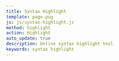 ```yaml
---
title: Syntax Highlight
template: page.pug
js: js/syntax-highlight.js
method: highlight
action: Highlight
auto_update: true
description: Online syntax highlight tool
keywords: syntax highlight
---
```

<span>
  <script src="https://cdnjs.cloudflare.com/ajax/libs/highlight.js/9.5.0/highlight.min.js"></script>
  <link rel="stylesheet" title="Default" href="https://cdnjs.cloudflare.com/ajax/libs/highlight.js/9.5.0/styles/default.min.css" />
  <link rel="alternate stylesheet" title="Agate" href="https://cdnjs.cloudflare.com/ajax/libs/highlight.js/9.5.0/styles/agate.min.css" disabled />
  <link rel="alternate stylesheet" title="Androidstudio" href="https://cdnjs.cloudflare.com/ajax/libs/highlight.js/9.5.0/styles/androidstudio.min.css" disabled />
  <link rel="alternate stylesheet" title="Arduino Light" href="https://cdnjs.cloudflare.com/ajax/libs/highlight.js/9.5.0/styles/arduino-light.min.css" disabled />
  <link rel="alternate stylesheet" title="Arta" href="https://cdnjs.cloudflare.com/ajax/libs/highlight.js/9.5.0/styles/arta.min.css" disabled />
  <link rel="alternate stylesheet" title="Ascetic" href="https://cdnjs.cloudflare.com/ajax/libs/highlight.js/9.5.0/styles/ascetic.min.css" disabled />
  <link rel="alternate stylesheet" title="Atelier Cave Dark" href="https://cdnjs.cloudflare.com/ajax/libs/highlight.js/9.5.0/styles/atelier-cave-dark.min.css" disabled />
  <link rel="alternate stylesheet" title="Atelier Cave Light" href="https://cdnjs.cloudflare.com/ajax/libs/highlight.js/9.5.0/styles/atelier-cave-light.min.css" disabled />
  <link rel="alternate stylesheet" title="Atelier Dune Dark" href="https://cdnjs.cloudflare.com/ajax/libs/highlight.js/9.5.0/styles/atelier-dune-dark.min.css" disabled />
  <link rel="alternate stylesheet" title="Atelier Dune Light" href="https://cdnjs.cloudflare.com/ajax/libs/highlight.js/9.5.0/styles/atelier-dune-light.min.css" disabled />
  <link rel="alternate stylesheet" title="Atelier Estuary Dark" href="https://cdnjs.cloudflare.com/ajax/libs/highlight.js/9.5.0/styles/atelier-estuary-dark.min.css" disabled />
  <link rel="alternate stylesheet" title="Atelier Estuary Light" href="https://cdnjs.cloudflare.com/ajax/libs/highlight.js/9.5.0/styles/atelier-estuary-light.min.css" disabled />
  <link rel="alternate stylesheet" title="Atelier Forest Dark" href="https://cdnjs.cloudflare.com/ajax/libs/highlight.js/9.5.0/styles/atelier-forest-dark.min.css" disabled />
  <link rel="alternate stylesheet" title="Atelier Forest Light" href="https://cdnjs.cloudflare.com/ajax/libs/highlight.js/9.5.0/styles/atelier-forest-light.min.css" disabled />
  <link rel="alternate stylesheet" title="Atelier Heath Dark" href="https://cdnjs.cloudflare.com/ajax/libs/highlight.js/9.5.0/styles/atelier-heath-dark.min.css" disabled />
  <link rel="alternate stylesheet" title="Atelier Heath Light" href="https://cdnjs.cloudflare.com/ajax/libs/highlight.js/9.5.0/styles/atelier-heath-light.min.css" disabled />
  <link rel="alternate stylesheet" title="Atelier Lakeside Dark" href="https://cdnjs.cloudflare.com/ajax/libs/highlight.js/9.5.0/styles/atelier-lakeside-dark.min.css" disabled />
  <link rel="alternate stylesheet" title="Atelier Lakeside Light" href="https://cdnjs.cloudflare.com/ajax/libs/highlight.js/9.5.0/styles/atelier-lakeside-light.min.css" disabled />
  <link rel="alternate stylesheet" title="Atelier Plateau Dark" href="https://cdnjs.cloudflare.com/ajax/libs/highlight.js/9.5.0/styles/atelier-plateau-dark.min.css" disabled />
  <link rel="alternate stylesheet" title="Atelier Plateau Light" href="https://cdnjs.cloudflare.com/ajax/libs/highlight.js/9.5.0/styles/atelier-plateau-light.min.css" disabled />
  <link rel="alternate stylesheet" title="Atelier Savanna Dark" href="https://cdnjs.cloudflare.com/ajax/libs/highlight.js/9.5.0/styles/atelier-savanna-dark.min.css" disabled />
  <link rel="alternate stylesheet" title="Atelier Savanna Light" href="https://cdnjs.cloudflare.com/ajax/libs/highlight.js/9.5.0/styles/atelier-savanna-light.min.css" disabled />
  <link rel="alternate stylesheet" title="Atelier Seaside Dark" href="https://cdnjs.cloudflare.com/ajax/libs/highlight.js/9.5.0/styles/atelier-seaside-dark.min.css" disabled />
  <link rel="alternate stylesheet" title="Atelier Seaside Light" href="https://cdnjs.cloudflare.com/ajax/libs/highlight.js/9.5.0/styles/atelier-seaside-light.min.css" disabled />
  <link rel="alternate stylesheet" title="Atelier Sulphurpool Dark" href="https://cdnjs.cloudflare.com/ajax/libs/highlight.js/9.5.0/styles/atelier-sulphurpool-dark.min.css" disabled />
  <link rel="alternate stylesheet" title="Atelier Sulphurpool Light" href="https://cdnjs.cloudflare.com/ajax/libs/highlight.js/9.5.0/styles/atelier-sulphurpool-light.min.css" disabled />
  <link rel="alternate stylesheet" title="Brown Paper" href="https://cdnjs.cloudflare.com/ajax/libs/highlight.js/9.5.0/styles/brown-paper.min.css" disabled />
  <link rel="alternate stylesheet" title="Codepen Embed" href="https://cdnjs.cloudflare.com/ajax/libs/highlight.js/9.5.0/styles/codepen-embed.min.css" disabled />
  <link rel="alternate stylesheet" title="Color Brewer" href="https://cdnjs.cloudflare.com/ajax/libs/highlight.js/9.5.0/styles/color-brewer.min.css" disabled />
  <link rel="alternate stylesheet" title="Dark" href="https://cdnjs.cloudflare.com/ajax/libs/highlight.js/9.5.0/styles/dark.min.css" disabled />
  <link rel="alternate stylesheet" title="Darkula" href="https://cdnjs.cloudflare.com/ajax/libs/highlight.js/9.5.0/styles/darkula.min.css" disabled />
  <link rel="alternate stylesheet" title="Docco" href="https://cdnjs.cloudflare.com/ajax/libs/highlight.js/9.5.0/styles/docco.min.css" disabled />
  <link rel="alternate stylesheet" title="Dracula" href="https://cdnjs.cloudflare.com/ajax/libs/highlight.js/9.5.0/styles/dracula.min.css" disabled />
  <link rel="alternate stylesheet" title="Far" href="https://cdnjs.cloudflare.com/ajax/libs/highlight.js/9.5.0/styles/far.min.css" disabled />
  <link rel="alternate stylesheet" title="Foundation" href="https://cdnjs.cloudflare.com/ajax/libs/highlight.js/9.5.0/styles/foundation.min.css" disabled />
  <link rel="alternate stylesheet" title="Github Gist" href="https://cdnjs.cloudflare.com/ajax/libs/highlight.js/9.5.0/styles/github-gist.min.css" disabled />
  <link rel="alternate stylesheet" title="Github" href="https://cdnjs.cloudflare.com/ajax/libs/highlight.js/9.5.0/styles/github.min.css" disabled />
  <link rel="alternate stylesheet" title="Googlecode" href="https://cdnjs.cloudflare.com/ajax/libs/highlight.js/9.5.0/styles/googlecode.min.css" disabled />
  <link rel="alternate stylesheet" title="Grayscale" href="https://cdnjs.cloudflare.com/ajax/libs/highlight.js/9.5.0/styles/grayscale.min.css" disabled />
  <link rel="alternate stylesheet" title="Gruvbox Dark" href="https://cdnjs.cloudflare.com/ajax/libs/highlight.js/9.5.0/styles/gruvbox-dark.min.css" disabled />
  <link rel="alternate stylesheet" title="Gruvbox Light" href="https://cdnjs.cloudflare.com/ajax/libs/highlight.js/9.5.0/styles/gruvbox-light.min.css" disabled />
  <link rel="alternate stylesheet" title="Hopscotch" href="https://cdnjs.cloudflare.com/ajax/libs/highlight.js/9.5.0/styles/hopscotch.min.css" disabled />
  <link rel="alternate stylesheet" title="Hybrid" href="https://cdnjs.cloudflare.com/ajax/libs/highlight.js/9.5.0/styles/hybrid.min.css" disabled />
  <link rel="alternate stylesheet" title="Idea" href="https://cdnjs.cloudflare.com/ajax/libs/highlight.js/9.5.0/styles/idea.min.css" disabled />
  <link rel="alternate stylesheet" title="Ir Black" href="https://cdnjs.cloudflare.com/ajax/libs/highlight.js/9.5.0/styles/ir-black.min.css" disabled />
  <link rel="alternate stylesheet" title="Kimbie Dark" href="https://cdnjs.cloudflare.com/ajax/libs/highlight.js/9.5.0/styles/kimbie.dark.min.css" disabled />
  <link rel="alternate stylesheet" title="Kimbie Light" href="https://cdnjs.cloudflare.com/ajax/libs/highlight.js/9.5.0/styles/kimbie.light.min.css" disabled />
  <link rel="alternate stylesheet" title="Magula" href="https://cdnjs.cloudflare.com/ajax/libs/highlight.js/9.5.0/styles/magula.min.css" disabled />
  <link rel="alternate stylesheet" title="Mono Blue" href="https://cdnjs.cloudflare.com/ajax/libs/highlight.js/9.5.0/styles/mono-blue.min.css" disabled />
  <link rel="alternate stylesheet" title="Monokai Sublime" href="https://cdnjs.cloudflare.com/ajax/libs/highlight.js/9.5.0/styles/monokai-sublime.min.css" disabled />
  <link rel="alternate stylesheet" title="Monokai" href="https://cdnjs.cloudflare.com/ajax/libs/highlight.js/9.5.0/styles/monokai.min.css" disabled />
  <link rel="alternate stylesheet" title="Obsidian" href="https://cdnjs.cloudflare.com/ajax/libs/highlight.js/9.5.0/styles/obsidian.min.css" disabled />
  <link rel="alternate stylesheet" title="Ocean" href="https://cdnjs.cloudflare.com/ajax/libs/highlight.js/9.5.0/styles/ocean.min.css" disabled />
  <link rel="alternate stylesheet" title="Paraiso Dark" href="https://cdnjs.cloudflare.com/ajax/libs/highlight.js/9.5.0/styles/paraiso-dark.min.css" disabled />
  <link rel="alternate stylesheet" title="Paraiso Light" href="https://cdnjs.cloudflare.com/ajax/libs/highlight.js/9.5.0/styles/paraiso-light.min.css" disabled />
  <link rel="alternate stylesheet" title="Pojoaque" href="https://cdnjs.cloudflare.com/ajax/libs/highlight.js/9.5.0/styles/pojoaque.min.css" disabled />
  <link rel="alternate stylesheet" title="Purebasic" href="https://cdnjs.cloudflare.com/ajax/libs/highlight.js/9.5.0/styles/purebasic.min.css" disabled />
  <link rel="alternate stylesheet" title="Qtcreator Dark" href="https://cdnjs.cloudflare.com/ajax/libs/highlight.js/9.5.0/styles/qtcreator_dark.min.css" disabled />
  <link rel="alternate stylesheet" title="Qtcreator Light" href="https://cdnjs.cloudflare.com/ajax/libs/highlight.js/9.5.0/styles/qtcreator_light.min.css" disabled />
  <link rel="alternate stylesheet" title="Railscasts" href="https://cdnjs.cloudflare.com/ajax/libs/highlight.js/9.5.0/styles/railscasts.min.css" disabled />
  <link rel="alternate stylesheet" title="Rainbow" href="https://cdnjs.cloudflare.com/ajax/libs/highlight.js/9.5.0/styles/rainbow.min.css" disabled />
  <link rel="alternate stylesheet" title="School Book" href="https://cdnjs.cloudflare.com/ajax/libs/highlight.js/9.5.0/styles/school-book.min.css" disabled />
  <link rel="alternate stylesheet" title="Solarized Dark" href="https://cdnjs.cloudflare.com/ajax/libs/highlight.js/9.5.0/styles/solarized-dark.min.css" disabled />
  <link rel="alternate stylesheet" title="Solarized Light" href="https://cdnjs.cloudflare.com/ajax/libs/highlight.js/9.5.0/styles/solarized-light.min.css" disabled />
  <link rel="alternate stylesheet" title="Sunburst" href="https://cdnjs.cloudflare.com/ajax/libs/highlight.js/9.5.0/styles/sunburst.min.css" disabled />
  <link rel="alternate stylesheet" title="Tomorrow Night Blue" href="https://cdnjs.cloudflare.com/ajax/libs/highlight.js/9.5.0/styles/tomorrow-night-blue.min.css" disabled />
  <link rel="alternate stylesheet" title="Tomorrow Night Bright" href="https://cdnjs.cloudflare.com/ajax/libs/highlight.js/9.5.0/styles/tomorrow-night-bright.min.css" disabled />
  <link rel="alternate stylesheet" title="Tomorrow Night Eighties" href="https://cdnjs.cloudflare.com/ajax/libs/highlight.js/9.5.0/styles/tomorrow-night-eighties.min.css" disabled />
  <link rel="alternate stylesheet" title="Tomorrow Night" href="https://cdnjs.cloudflare.com/ajax/libs/highlight.js/9.5.0/styles/tomorrow-night.min.css" disabled />
  <link rel="alternate stylesheet" title="Tomorrow" href="https://cdnjs.cloudflare.com/ajax/libs/highlight.js/9.5.0/styles/tomorrow.min.css" disabled />
  <link rel="alternate stylesheet" title="Vs" href="https://cdnjs.cloudflare.com/ajax/libs/highlight.js/9.5.0/styles/vs.min.css" disabled />
  <link rel="alternate stylesheet" title="Xcode" href="https://cdnjs.cloudflare.com/ajax/libs/highlight.js/9.5.0/styles/xcode.min.css" disabled />
  <link rel="alternate stylesheet" title="Xt 256" href="https://cdnjs.cloudflare.com/ajax/libs/highlight.js/9.5.0/styles/xt256.min.css" disabled />
  <link rel="alternate stylesheet" title="Zenburn" href="https://cdnjs.cloudflare.com/ajax/libs/highlight.js/9.5.0/styles/zenburn.min.css" disabled />
</span>
